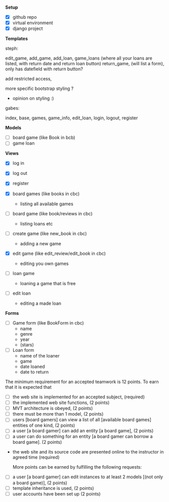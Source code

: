 **Setup**

-   [x] github repo
-   [x] virtual environment
-   [x] django project

**Templates**

steph:

edit_game,
add_game,
add_loan,
game_loans (where all your loans are listed, with return date and return loan button)
return_game, (will list a form), only has datefield with return button?

add restricted access,

more specific bootstrap styling ?
+ opinion on styling :)


gabes:

index,
base,
games,
game_info,
edit_loan,
login,
logout,
register

**Models**

-   [ ] board game (like Book in bcb)
-   [ ] game loan

**Views**

-   [x] log in
-   [x] log out
-   [x] register

-   [x] board games (like books in cbc)
    -   listing all available games
-   [ ] board game (like book/reviews in cbc)
    -   listing loans etc
-   [ ] create game (like new_book in cbc)
    -   adding a new game
-   [x] edit game (like edit_review/edit_book in cbc)
    -   editing you own games
-   [ ] loan game
    -   loaning a game that is free
-   [ ] edit loan
    -   editing a made loan

**Forms**

-   [ ] Game form (like BookForm in cbc)
    -   name
    -   genre
    -   year
    -   (stars)
-   [ ] Loan form
    -   name of the loaner
    -   game
    -   date loaned
    -   date to return

The minimum requirement for an accepted teamwork is 12 points. To earn that it is expected that

-   [ ] the web site is implemented for an accepted subject, (required)
-   [ ] the implemented web site functions, (2 points)
-   [ ] MVT architecture is obeyed, (2 points)
-   [ ] there must be more than 1 model, (2 points)
-   [ ] users [board gamers] can view a list of all [available board games] entities of one kind, (2 points)
-   [ ] a user [a board gamer] can add an entity [a board game], (2 points)
-   [ ] a user can do something for an entity [a board gamer can borrow a board game]. (2 points)
-   the web site and its source code are presented online to the instructor in agreed time (required)

    More points can be earned by fulfilling the following requests:

-   [ ] a user [a board gamer] can edit instances to at least 2 models [(not only a board game)], (2 points)
-   [ ] template inheritance is used, (2 points)
-   [ ] user accounts have been set up (2 points)

